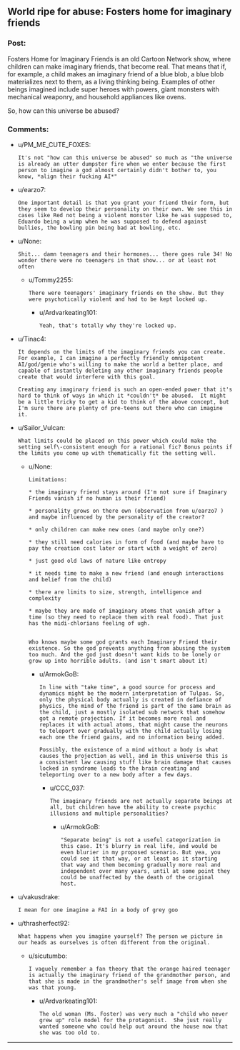 ## World ripe for abuse: Fosters home for imaginary friends

### Post:

Fosters Home for Imaginary Friends is an old Cartoon Network show, where children can make imaginary friends, that become real.  That means that if, for example, a child makes an imaginary friend of a blue blob, a blue blob materializes next to them, as a living thinking being.  Examples of other beings imagined include super heroes with powers, giant monsters with mechanical weaponry, and household appliances like ovens.  

So, how can this universe be abused?

### Comments:

- u/PM_ME_CUTE_FOXES:
  ```
  It's not "how can this universe be abused" so much as "the universe is already an utter dumpster fire when we enter because the first person to imagine a god almost certainly didn't bother to, you know, *align their fucking AI*"
  ```

- u/earzo7:
  ```
  One important detail is that you grant your friend their form, but they seem to develop their personality on their own. We see this in cases like Red not being a violent monster like he was supposed to, Eduardo being a wimp when he was supposed to defend against bullies, the bowling pin being bad at bowling, etc.
  ```

- u/None:
  ```
  Shit... damn teenagers and their hormones... there goes rule 34! No wonder there were no teenagers in that show... or at least not often
  ```

  - u/Tommy2255:
    ```
    There were teenagers' imaginary friends on the show. But they were psychotically violent and had to be kept locked up.
    ```

    - u/Ardvarkeating101:
      ```
      Yeah, that's totally why they're locked up.
      ```

- u/Tinac4:
  ```
  It depends on the limits of the imaginary friends you can create.  For example, I can imagine a perfectly friendly omnipotent AI/god/genie who's willing to make the world a better place, and capable of instantly deleting any other imaginary friends people create that would interfere with this goal.

  Creating any imaginary friend is such an open-ended power that it's hard to think of ways in which it *couldn't* be abused.  It might be a little tricky to get a kid to think of the above concept, but I'm sure there are plenty of pre-teens out there who can imagine it.
  ```

- u/Sailor_Vulcan:
  ```
  What limits could be placed on this power which could make the setting self\-consistent enough for a rational fic? Bonus points if the limits you come up with thematically fit the setting well.
  ```

  - u/None:
    ```
    Limitations:

    * the imaginary friend stays around (I'm not sure if Imaginary Friends vanish if no human is their friend)

    * personality grows on there own (observation from u/earzo7 ) and maybe influenced by the personality of the creator?

    * only children can make new ones (and maybe only one?)

    * they still need calories in form of food (and maybe have to pay the creation cost later or start with a weight of zero)

    * just good old laws of nature like entropy

    * it needs time to make a new friend (and enough interactions and belief from the child)

    * there are limits to size, strength, intelligence and complexity

    * maybe they are made of imaginary atoms that vanish after a time (so they need to replace them with real food). That just has the midi-chlorians feeling of ugh.


    Who knows maybe some god grants each Imaginary Friend their existence. So the god prevents anything from abusing the system too much. And the god just doesn't want kids to be lonely or grow up into horrible adults. (and isn't smart about it)
    ```

    - u/ArmokGoB:
      ```
      In line with "take time", a good source for process and dynamics might be the modern interpretation of Tulpas. So, only the physical body actually is created in defiance of physics, the mind of the friend is part of the same brain as the child, just a mostly isolated sub network that somehow got a remote projection. If it becomes more real and replaces it with actual atoms, that might cause the neurons to teleport over gradually with the child actually losing each one the friend gains, and no information being added. 

      Possibly, the existence of a mind without a body is what causes the projection as well, and in this universe this is a consistent law causing stuff like brain damage that causes locked in syndrome leads to the brain creating and teleporting over to a new body after a few days.
      ```

      - u/CCC_037:
        ```
        The imaginary friends are not actually separate beings at all, but children have the ability to create psychic illusions and multiple personalities?
        ```

        - u/ArmokGoB:
          ```
          "Separate being" is not a useful categorization in this case. It's blurry in real life, and would be even blurier in my proposed scenario. But yea, you could see it that way, or at least as it starting that way and them becoming gradually more real and independent over many years, until at some point they could be unaffected by the death of the original host.
          ```

- u/vakusdrake:
  ```
  I mean for one imagine a FAI in a body of grey goo
  ```

- u/thrasherfect92:
  ```
  What happens when you imagine yourself? The person we picture in our heads as ourselves is often different from the original.
  ```

  - u/sicutumbo:
    ```
    I vaguely remember a fan theory that the orange haired teenager is actually the imaginary friend of the grandmother person, and that she is made in the grandmother's self image from when she was that young.
    ```

    - u/Ardvarkeating101:
      ```
      The old woman (Ms. Foster) was very much a "child who never grew up" role model for the protagonist.  She just really wanted someone who could help out around the house now that she was too old to.
      ```

---

